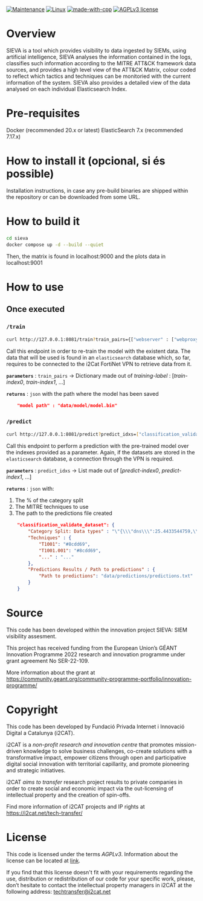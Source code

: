 <div style="display: flex; justify-content: space-between;">
<div style="position: relative;">
  <img src="https://wikifab.org/images/b/b6/Group-i2CAT_logo-color-alta.jpg" style="width: 25%; height: 25%; position: absolute; right: 0;">
</div>

<div style="position: relative;">
  <img src="https://github.com/Fundacio-i2CAT/SIEVA/blob/master/logo.PNG" style="width: 25%; height: 25%; position: absolute; left: 0;">
</div>
</div>


[![Maintenance](https://img.shields.io/badge/Status-Maintained-green.svg)]()
[![Linux](https://svgshare.com/i/Zhy.svg)](https://www.linux.org/pages/download/)
[![made-with-cpp](https://img.shields.io/badge/Made%20with-Python-blue)](https://www.python.org/)
[![AGPLv3 license](https://img.shields.io/badge/License-AGPLv3-blue.svg)](https://www.gnu.org/licenses/agpl-3.0.html)


# Overview

SIEVA is a tool which provides visibility to data ingested by SIEMs, using artificial intelligence, SIEVA analyses the information contained in the logs, classifies such information according to the MITRE ATT&CK framework data sources, and provides a high level view of the ATT&CK Matrix, colour coded to reflect which tactics and techniques can be monitoried with the current information of the system. SIEVA also provides a detailed view of the data analysed on each individual Elasticsearch Index.

# Pre-requisites

Docker (recommended 20.x or latest)
ElasticSearch 7.x (recommended 7.17.x)


# How to install it (opcional, si és possible)

Installation instructions, in case any pre-build binaries are shipped within the repository or can be downloaded from some URL.

# How to build it

``` bash
cd sieva
docker compose up -d --build --quiet
```

Then, the matrix is found in localhost:9000 and the plots data in localhost:9001


# How to use

## Once executed

### `/train`

```bash
curl http://127.0.0.1:8081/train?train_pairs={["webserver" : ["webproxy-squid", "webserver-generic", "webserver-nginx"]]}
```

Call this endpoint in order to re-train the model with the existent data. The data that will be used is found in an `elasticsearch` database which, so far, requires to be connected to the i2Cat FortiNet VPN to retrieve data from it.

**`parameters`** : `train_pairs` -> Dictionary made out of _training-label_ : [_train-index0_, _train-index1_, ...]

**`returns`** : `json` with the path where the model has been saved

```json
    "model path" : "data/model/model.bin"
```


### `/predict`

```bash
curl http://127.0.0.1:8081/predict?predict_idxs=["classification_validate_dataset"]
```

Call this endpoint to perform a prediction with the pre-trained model over the indexes provided as a parameter. Again, if the datasets are stored in the `elasticsearch` database, a connection through the VPN is required.

**`parameters`** : `predict_idxs` -> List made out of [_predict-index0_, _predict-index1_, ...]

**`returns`** : `json` with:

1. The \% of the category split
2. The MITRE techniques to use
3. The path to the predictions file created

```json
    "classification_validate_dataset": {
        "Category Split: Data types" : "\"{\\\"dns\\\":25.4433544759,\\\"webserver\\\":24.3785048969,\\\"evtx\\\":23.0140914828,\\\"firewall\\\":13.7913198383,\\\"identity\\\":12.6204246617,\\\"dhcp\\\":0.7523046444}\"",
        "Techniques" : {
            "T1001": "#8cdd69",
            "T1001.001": "#8cdd69",
            "..." : "..."
        },
        "Predictions Results / Path to predictions" : {
            "Path to predictions": "data/predictions/predictions.txt"
        }
    }
```




# Source

This code has been developed within the innovation project SIEVA: SIEM visibility assesment.

This project has received funding from the European Union’s GÉANT Innovation Programme 2022 research and innovation programme under grant agreement No SER-22-109. 

More information about the grant at https://community.geant.org/community-programme-portfolio/innovation-programme/

# Copyright

This code has been developed by Fundació Privada Internet i Innovació Digital a Catalunya (i2CAT).

i2CAT is a *non-profit research and innovation centre* that  promotes mission-driven knowledge to solve business challenges, co-create solutions with a transformative impact, empower citizens through open and participative digital social innovation with territorial capillarity, and promote pioneering and strategic initiatives.

i2CAT *aims to transfer* research project results to private companies in order to create social and economic impact via the out-licensing of intellectual property and the creation of spin-offs.

Find more information of i2CAT projects and IP rights at https://i2cat.net/tech-transfer/

# License

This code is licensed under the terms *AGPLv3*. Information about the license can be located at [link](https://www.gnu.org/licenses/agpl-3.0.html).

If you find that this license doesn't fit with your requirements regarding the use, distribution or redistribution of our code for your specific work, please, don’t hesitate to contact the intellectual property managers in i2CAT at the following address: techtransfer@i2cat.net

